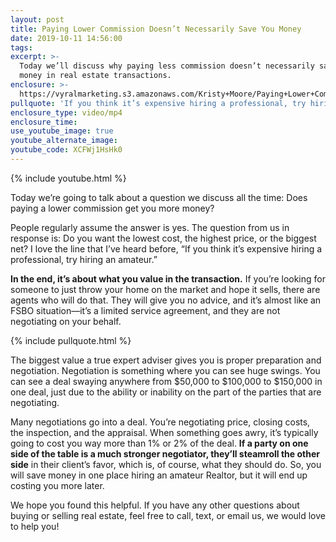 ```yaml
---
layout: post
title: Paying Lower Commission Doesn’t Necessarily Save You Money
date: 2019-10-11 14:56:00
tags:
excerpt: >-
  Today we’ll discuss why paying less commission doesn’t necessarily save you
  money in real estate transactions.
enclosure: >-
  https://vyralmarketing.s3.amazonaws.com/Kristy+Moore/Paying+Lower+Commission+Doesnt+Necessarily+Save+You+Money.mp4
pullquote: 'If you think it’s expensive hiring a professional, try hiring an amateur.'
enclosure_type: video/mp4
enclosure_time:
use_youtube_image: true
youtube_alternate_image:
youtube_code: XCFWj1HsHk0
---
```


{% include youtube.html %}

Today we’re going to talk about a question we discuss all the time: Does paying a lower commission get you more money?&nbsp;

People regularly assume the answer is yes. The question from us in response is: Do you want the lowest cost, the highest price, or the biggest net? I love the line that I’ve heard before, “If you think it’s expensive hiring a professional, try hiring an amateur.”

**In the end, it’s about what you value in the transaction.** If you’re looking for someone to just throw your home on the market and hope it sells, there are agents who will do that. They will give you no advice, and it’s almost like an FSBO situation—it’s a limited service agreement, and they are not negotiating on your behalf.

{% include pullquote.html %}

The biggest value a true expert adviser gives you is proper preparation and negotiation. Negotiation is something where you can see huge swings. You can see a deal swaying anywhere from $50,000 to $100,000 to $150,000 in one deal, just due to the ability or inability on the part of the parties that are negotiating.&nbsp;

Many negotiations go into a deal. You’re negotiating price, closing costs, the inspection, and the appraisal. When something goes awry, it’s typically going to cost you way more than 1% or 2% of the deal. **If a party on one side of the table is a much stronger negotiator, they’ll steamroll the other side** in their client’s favor, which is, of course, what they should do. So, you will save money in one place hiring an amateur Realtor, but it will end up costing you more later.

We hope you found this helpful. If you have any other questions about buying or selling real estate, feel free to call, text, or email us, we would love to help you\!